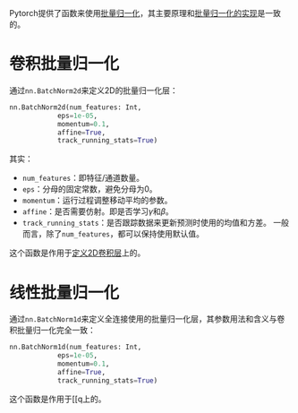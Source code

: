 Pytorch提供了函数来使用[批量归一化](批量归一化.md)，其主要原理和[批量归一化的实现](批量归一化的实现.md)是一致的。

# 卷积批量归一化

通过`nn.BatchNorm2d`来定义2D的批量归一化层：
```python
nn.BatchNorm2d(num_features: Int,
			eps=1e-05,
			momentum=0.1,
			affine=True,
			track_running_stats=True)
```
其实：
- `num_features`：即特征/通道数量。
- `eps`：分母的固定常数，避免分母为0。
- `momentum`：运行过程调整移动平均的参数。
- `affine`：是否需要仿射。即是否学习$\gamma$和$\beta$。
- `track_running_stats`：是否跟踪数据来更新预测时使用的均值和方差。
一般而言，除了`num_features`，都可以保持使用默认值。

这个函数是作用于[定义2D卷积层](定义2D卷积层.md)上的。

# 线性批量归一化
通过`nn.BatchNorm1d`来定义全连接使用的批量归一化层，其参数用法和含义与卷积批量归一化完全一致：
```python
nn.BatchNorm1d(num_features: Int,
			eps=1e-05,
			momentum=0.1,
			affine=True,
			track_running_stats=True)
```

这个函数是作用于[[q上的。